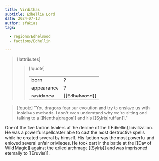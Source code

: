 ```yaml
---
title: Virdithas
subtitle: Edhellin Lord
date: 2024-07-13
author: sfakias
tags:
  
  - regions/Edhelwood
  - factions/Edhellin

---
```

> [!attributes]
> 
> > [!quote]
> >
> > | | |
> > | --- | --- |
> > | born | ? |
> > | appearance | ? |
> > | residence | [[Edhelwood]] |

> [!quote] 
> "You dragons fear our evolution and try to enslave us with insidious methods. I don't even understand why we're sitting and talking to a [[Nentha|dragon]] and his [[Sylris|ruffian]]."

One of the five faction leaders at the decline of the [[Edhellin]] civilization. He was a powerful spellcaster able to cast the most destructive spells, while he created several by himself. His faction was the most powerful and enjoyed several unfair privileges. He took part in the battle at the [[Day of Wild Magic]] against the exiled archmage [[Sylris]] and was imprisoned eternally to [[Eruvim]].